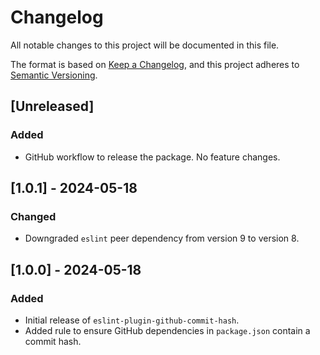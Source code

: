 # Changelog

All notable changes to this project will be documented in this file.

The format is based on [Keep a Changelog](https://keepachangelog.com/en/1.0.0/), and this project adheres to [Semantic Versioning](https://semver.org/spec/v2.0.0.html).

## [Unreleased]
### Added
- GitHub workflow to release the package. No feature changes.

## [1.0.1] - 2024-05-18
### Changed
- Downgraded `eslint` peer dependency from version 9 to version 8.

## [1.0.0] - 2024-05-18
### Added
- Initial release of `eslint-plugin-github-commit-hash`.
- Added rule to ensure GitHub dependencies in `package.json` contain a commit hash.

